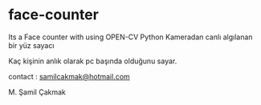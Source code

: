# face-counter
Its a Face counter with using OPEN-CV Python
Kameradan canlı algılanan bir yüz sayacı

Kaç kişinin anlık olarak pc başında olduğunu sayar.


contact : samilcakmak@hotmail.com

M. Şamil Çakmak
